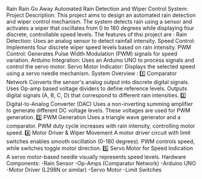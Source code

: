 Rain Rain Go Away 
Automated Rain Detection and Wiper Control System:
 Project Description:
This project aims to design an automated rain detection and wiper control mechanism. The system detects rain using a sensor and activates a wiper that oscillates from 0 to 180 degrees while displaying four discrete, controllable speed levels.
The features of thsi project are :
Rain Detection: Uses an analog sensor to detect rainfall intensity.
Speed Control: Implements four discrete wiper speed levels based on rain intensity.
PWM Control: Generates Pulse Width Modulation (PWM) signals for speed variation.
Arduino Integration: Uses an Arduino UNO to process signals and control the servo motor.
Servo Motor Indicator: Displays the selected speed using a servo needle mechanism.
System Overview :
1️⃣ Comparator Network
Converts the sensor's analog output into discrete digital signals.
Uses Op-amp based voltage dividers to define reference levels.
Outputs digital signals (A, B, C, D) that correspond to different rain intensities.
2️⃣ Digital-to-Analog Converter (DAC)
Uses a non-inverting summing amplifier to generate different DC voltage levels.
These voltages are used for PWM generation.
3️⃣ PWM Generation
Uses a triangle wave generator and a comparator.
PWM duty cycle increases with rain intensity, controlling motor speed.
4️⃣ Motor Driver & Wiper Movement
A motor driver circuit with limit switches enables smooth oscillation (0-180 degrees).
PWM controls speed, while switches toggle motor direction.
5️⃣ Servo Motor for Speed Indication
A servo motor-based needle visually represents speed levels.
Hardware Components:
-Rain Sensor
-Op-Amps (Comparator Network)
-Arduino UNO
-Motor Driver (L298N or similar)
-Servo Motor
-Limit Switches
